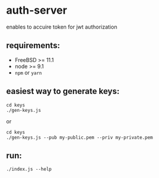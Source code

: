 # auth-server

enables to accuire token for jwt authorization

## requirements:

- FreeBSD >= 11.1
- node >= 9.1
- `npm` or `yarn`

## easiest way to generate keys:
```
cd keys
./gen-keys.js
```

or

```
cd keys
./gen-keys.js --pub my-public.pem --priv my-private.pem
```

## run:

```
./index.js --help
```
